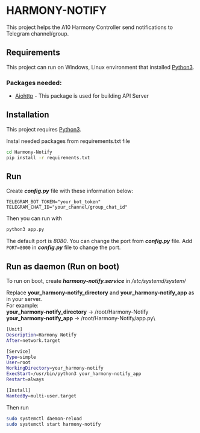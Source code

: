 # HARMONY-NOTIFY

This project helps the A10 Harmony Controller send notifications to Telegram channel/group.

## Requirements

This project can run on Windows, Linux environment that installed [ Python3](https://www.python.org/downloads/).

### Packages needed:
- [Aiohttp](https://docs.aiohttp.org/en/stable/) - This package is used for building API Server

## Installation

This project requires [Python3](https://www.python.org/downloads/).

Instal needed packages from requirements.txt file

```sh
cd Harmony-Notify
pip install -r requirements.txt
```

## Run
Create ***config.py*** file with these information below:
```
TELEGRAM_BOT_TOKEN="your_bot_token"
TELEGRAM_CHAT_ID="your_channel/group_chat_id"
```

Then you can run with
```sh
python3 app.py
```
The default port is *8080*. You can change the port from ***config.py*** file. Add ```PORT=8000``` in ***config.py*** file to change the port.

## Run as daemon (Run on boot)

To run on boot, create ***harmony-notify.service*** in */etc/systemd/system/*

Replace **your_harmony-notify_directory** and **your_harmony-notify_app** as in your server.\
For example:\
    **your_harmony-notify_directory** -> /root/Harmony-Notify\
    **your_harmony-notify_app** -> /root/Harmony-Notify/app.py\
```sh
[Unit]
Description=Harmony Notify
After=network.target

[Service]
Type=simple
User=root
WorkingDirectory=your_harmony-notify
ExecStart=/usr/bin/python3 your_harmony-notify_app
Restart=always

[Install]
WantedBy=multi-user.target
```

Then run
```sh
sudo systemctl daemon-reload
sudo systemctl start harmony-notify
```